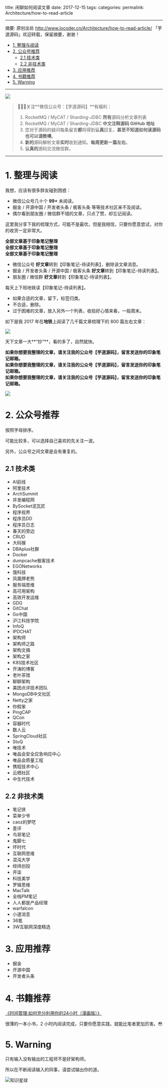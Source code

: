 title: 闲聊如何阅读文章
date: 2017-12-15
tags:
categories: 
permalink: Architecture/how-to-read-article

-------

摘要: 原创出处 http://www.iocoder.cn/Architecture/how-to-read-article/ 「芋道源码」欢迎转载，保留摘要，谢谢！

- [1. 整理与阅读](http://www.iocoder.cn/Architecture/how-to-read-article/)
- [2. 公众号推荐](http://www.iocoder.cn/Architecture/how-to-read-article/)
  - [2.1 技术类](http://www.iocoder.cn/Architecture/how-to-read-article/)
  - [2.2 非技术类](http://www.iocoder.cn/Architecture/how-to-read-article/)
- [3. 应用推荐](http://www.iocoder.cn/Architecture/how-to-read-article/)
- [4. 书籍推荐](http://www.iocoder.cn/Architecture/how-to-read-article/)
- [5. Warning](http://www.iocoder.cn/Architecture/how-to-read-article/)

-------

![](http://www.iocoder.cn/images/common/wechat_mp_2018_05_18.jpg)

> 🙂🙂🙂关注**微信公众号：【芋道源码】**有福利：  
> 1. RocketMQ / MyCAT / Sharding-JDBC **所有**源码分析文章列表  
> 2. RocketMQ / MyCAT / Sharding-JDBC **中文注释源码 GitHub 地址**  
> 3. 您对于源码的疑问每条留言**都**将得到**认真**回复。**甚至不知道如何读源码也可以请教噢**。  
> 4. **新的**源码解析文章**实时**收到通知。**每周更新一篇左右**。  
> 5. **认真的**源码交流微信群。

-------

# 1. 整理与阅读

我想，应该有很多胖友碰到困惑：

* 微信公众号几十个 **99+** 未阅读。
* 掘金 / 开源中国 / 开发者头条 / 极客头条 等等技术社区来不及阅读。
* 偶尔看到朋友圈 / 微信群不错的文章，只点了赞，却忘记阅读。

这里我分享下我的梳理方式，可能不是最优，但是我相信，只要你愿意尝试，对你的收货一定非常大。

**全部文章基于印象笔记整理**  
**全部文章基于印象笔记整理**  
**全部文章基于印象笔记整理**  

* 微信公众号 **好文章**转到【印象笔记-待读列表】，删除该文章消息。
* 掘金 / 开发者头条 / 开源中国 / 极客头条 **好文章**转到【印象笔记-待读列表】。
* 朋友圈 / 微信群 **好文章**转到【印象笔记-待读列表】。


每天上下班地铁读【印象笔记-待读列表】。

* 如果合适的文章，留下，标签归类。  
* 不合适，删除。
* 过于困难的文章，放入另外一个列表，收拾好心情来看，一般周末。

如下是我 2017 年在**地铁**上阅读了几千篇文章梳理下的 800 篇左右文章：

![](https://user-gold-cdn.xitu.io/2017/7/13/9187cd431f3917d2afc5975e00fb4ee6?imageView2/2/w/1280/h/960/q/85/interlace/1)

天下文章一大**“抄”**，看的多了，自然就快。

**如果你想要我整理的文章，请关注我的公众号【芋道源码】，留言发送你的印象笔记邮箱。**  
**如果你想要我整理的文章，请关注我的公众号【芋道源码】，留言发送你的印象笔记邮箱。**  
**如果你想要我整理的文章，请关注我的公众号【芋道源码】，留言发送你的印象笔记邮箱。**  

![](http://www.iocoder.cn/images/common/wechat_mp_2018_05_18.jpg)

# 2. 公众号推荐

按照字母排序。

可能比较多，可以选择自己喜欢的先关注一波。

另外，公众号之间文章是会有重复的。

## 2.1 技术类

* AI前线
* 阿里技术
* ArchSummit
* 并发编程网
* BySocket泥瓦匠
* 程序视界
* 程序员DD
* 程序员日志
* 春天的旁边
* CRUD
* 大码猴
* DBAplus社群
* Docker
* dumpcache极客技术
* EGONetworks
* 饿科技
* 凤凰牌老熊
* 服务端思维
* 高可用架构
* 高效开发运维
* GDG
* GitChat
* Go中国
* 沪江科技学院
* InfoQ
* IPDCHAT
* 架构师
* 架构师之路
* 架构文摘
* 架构之家
* K8S技术社区
* 开涛的博客
* 老叶茶馆
* 聊聊架构
* 美团点评技术团队
* MongoDB中文社区
* Netty之家
* 你假笨
* PingCAP
* QCon
* 容器时代
* 数人云
* SpringCloud社区
* StuQ
* 唯技术
* 唯品会安全应急响应中心
* 唯品会质量工程
* 携程技术中心
* 云栖社区
* 中生代技术

## 2.2 非技术类

* 笔记侠
* 菜单少爷
* caoz的梦呓
* 差评
* 鸟哥笔记
* 鬼脚七
* 坏时代
* 互联网思维
* 混沌大学
* 经纬创投
* 开柒
* 科技美学
* 罗辑思维
* MacTalk
* 全栈PM笔记
* 人人都是产品经理
* warfalcon
* 小道消息
* 36氪
* 3W互联网深度精选

# 3. 应用推荐

* 掘金
* 开源中国
* 开发者头条

# 4. 书籍推荐

[《时间管理:如何充分利用你的24小时（漫画版）》](https://item.jd.com/10877320.html)

很薄的一本小书，2 小时内阅读完成，只要你愿意实践，就能比笔者更加厉害。😳

# 5. Warning

只有输入没有输出的工程师不是好架构师。

所以在不断阅读输入的同事，请尝试输出你的道。

![知识星球](http://www.iocoder.cn/images/Architecture/2017_12_29/01.png)



